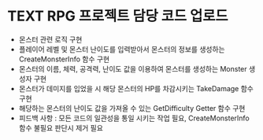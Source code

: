 # TEXT RPG 프로젝트 담당 코드 업로드

- 몬스터 관련 로직 구현
- 플레이어 레벨 및 몬스터 난이도를 입력받아서 몬스터의 정보를 생성하는 CreateMonsterInfo 함수 구현
- 몬스터의 이름, 체력, 공격력, 난이도 값을 이용하여 몬스터를 생성하는 Monster 생성자 구현
- 몬스터가 데미지를 입었을 시 해당 몬스터의 HP를 차감시키는 TakeDamage 함수 구현
- 해당하는 몬스터의 난이도 값을 가져올 수 있는 GetDifficulty Getter 함수 구현
- 피드백 사항 : 모든 코드의 일관성을 통일 시키는 작업 필요, CreateMonsterInfo 함수 불필요 판단시 제거 필요


